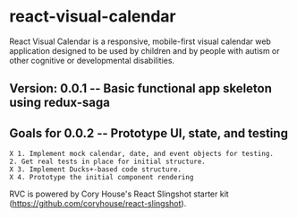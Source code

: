 # react-visual-calendar

React Visual Calendar is a responsive, mobile-first visual calendar web application designed to be used by children and by people with autism or other cognitive or developmental disabilities.

## Version: 0.0.1 -- Basic functional app skeleton using redux-saga

## Goals for 0.0.2 -- Prototype UI, state, and testing

    X 1. Implement mock calendar, date, and event objects for testing.
    2. Get real tests in place for initial structure.
    X 3. Implement Ducks+-based code structure.
    X 4. Prototype the initial component rendering

RVC is powered by Cory House's React Slingshot starter kit (https://github.com/coryhouse/react-slingshot).

